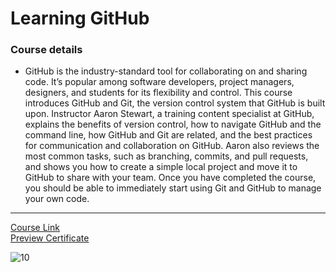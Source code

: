 # Learning GitHub
### Course details
- GitHub is the industry-standard tool for collaborating on and sharing code. It’s popular among software developers, project managers, designers, and students for its flexibility and control. This course introduces GitHub and Git, the version control system that GitHub is built upon. Instructor Aaron Stewart, a training content specialist at GitHub, explains the benefits of version control, how to navigate GitHub and the command line, how GitHub and Git are related, and the best practices for communication and collaboration on GitHub. Aaron also reviews the most common tasks, such as branching, commits, and pull requests, and shows you how to create a simple local project and move it to GitHub to share with your team. Once you have completed the course, you should be able to immediately start using Git and GitHub to manage your own code.

-------------------------------
[Course Link](https://www.linkedin.com/learning/learning-github)
<br>[Preview Certificate](https://www.linkedin.com/learning/certificates/2678ba5e9f245a7ce62ab9e50ce7f953894636b667c33e826936fb5b9d23584d?trk=share_certificate)

![10](https://user-images.githubusercontent.com/108306948/177073041-99f88d2f-98ac-44a4-b70d-7f14d5fc99ff.png)
